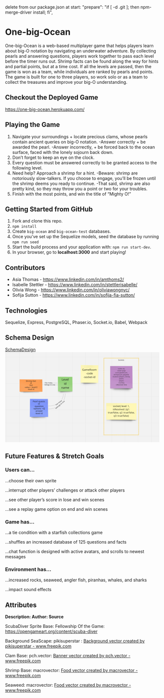 delete from our package.json at start:
    "prepare": "if [ -d .git ]; then npm-merge-driver install; fi",

# **One-big-Ocean** 

One-big-Ocean is a web-based multiplayer game that helps players learn about big-O notation by navigating an underwater adventure. By collecting pearls and answering questions, players work together to pass each level before the timer runs out. Shrimp facts can be found along the way for hints and partial points, but at a time cost. If all the levels are passed, then the game is won as a team, while individuals are ranked by pearls and points. The game is built for one to three players, so work solo or as a team to collect the treasures and improve your big-O understanding.

## **Checkout the Deployed Game** 

https://one-big-ocean.herokuapp.com/

## **Playing the Game**

1. Navigate your surroundings + locate precious clams, whose pearls contain ancient queries on big-O notation. 
-Answer correctly + be awarded the pearl. 
-Answer incorrectly, + be forced back to the ocean surface, faced with the lonely sojourn back down. 
2. Don’t forget to keep an eye on the clock. 
3. Every question must be answered correctly to be granted access to the following level. 
4. Need help? Approach a shrimp for a hint. 
-Beware: shrimp are notoriously slow-talkers. If you choose to engage, you’ll be frozen until the shrimp deems you ready to continue. 
-That said, shrimp are also pretty kind, so they may throw you a point or two for your troubles. 
5. Finish with the most points, and win the title of “Mighty O!” 

## **Getting Started from GitHub**

1. Fork and clone this repo.
2. `npm install`
3. Create `big-ocean` and `big-ocean-test` databases.
4. Once you’ve set up the Sequelize models, seed the database by running `npm run seed`
5. Start the build process and your application with: `npm run start-dev`. 
6. In your browser, go to **localhost:3000** and start playing!

## **Contributors**

* Asia Thomas - https://www.linkedin.com/in/amthoms2/
* Isabelle Stettler - https://www.linkedin.com/in/stettlerisabelle/
* Olivia Wong - https://www.linkedin.com/in/oliviawongnyc/
* Sofija Sutton - https://www.linkedin.com/in/sofija-fia-sutton/

## **Technologies**

 Sequelize, Express, PostgreSQL, Phaser.io, Socket.io, Babel, Webpack

## **Schema Design**

[SchemaDesign]('./public/assets/SchemaDesign.png')
<img src='./public/assets/SchemaDesign.png' />


## **Future Features & Stretch Goals**

### Users can…
...choose their own sprite

...interrupt other players’ challenges or attack other 
players

...see other player’s score in lose and win scenes

...see a replay game option on end and win scenes

### Game has…
...a tie condition with a starfish collections game 

...shuffles an increased database of 125 questions and facts

...chat function is designed with active avatars, and scrolls to newest messages

### Environment has…
...increased rocks, seaweed, angler fish, piranhas, whales, and sharks

...impact sound effects

## **Attributes**

**Description: Author: Source**

ScubaDiver Sprite Base: Fellowship Of the Game: https://opengameart.org/content/scuba-diver

Background SeaScape: pikisuperstar :  <a href="https://www.freepik.com/vectors/background">Background vector created by pikisuperstar - www.freepik.com</a> 

Clam Base: pch.vector: <a href="https://www.freepik.com/vectors/banner">Banner vector created by pch.vector - www.freepik.com</a> 

Shrimp Base: macrovector: <a href="https://www.freepik.com/vectors/food">Food vector created by macrovector - www.freepik.com</a>

Seaweed: macrovector:  <a href='https://www.freepik.com/vectors/food'>Food vector created by macrovector - www.freepik.com</a>  

